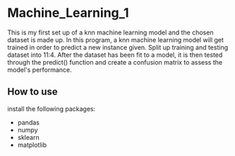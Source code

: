 # Machine_Learning_1
This is my first set up of a knn machine learning model and the chosen dataset is made up. In this program, a knn machine learning model will get trained in order to predict a new instance given.
Split up training and testing dataset into 11:4. After the dataset has been fit to a model, it is then tested through the predict() function and create a confusion matrix to assess the model's performance.
## How to use
install the following packages:
* pandas
* numpy
* sklearn
* matplotlib
